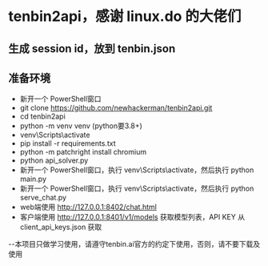 # tenbin2api，感谢 linux.do 的大佬们

## 生成 session id，放到 tenbin.json

## 准备环境
- 新开一个 PowerShell窗口
- git clone https://github.com/newhackerman/tenbin2api.git
- cd tenbin2api
- python -m venv venv (python要3.8+)
- venv\Scripts\activate
- pip install -r requirements.txt
- python -m patchright install chromium
- python api_solver.py
- 新开一个 PowerShell窗口，执行 venv\Scripts\activate，然后执行 python main.py 
- 新开一个 PowerShell窗口，执行 venv\Scripts\activate，然后执行 python serve_chat.py
- web端使用  http://127.0.0.1:8402/chat.html
- 客户端使用 http://127.0.0.1:8401/v1/models 获取模型列表，API KEY 从 client_api_keys.json 获取


--本项目只做学习使用，请遵守tenbin.ai官方的约定下使用，否则，请不要下载及使用
